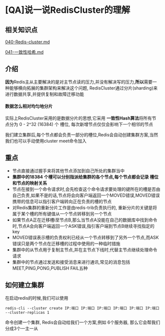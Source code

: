 # [QA]说一说RedisCluster的理解

## 相关知识点

 [040-Redis-cluster.md](../../13-persistence/02-Redis/04-Redis集群/040-Redis-cluster.md) 

 [041-一致性哈希.md](../../13-persistence/02-Redis/04-Redis集群/041-一致性哈希.md) 

## 介绍

**因为**Redis主从主要解决的是对主节点读的压力,并没有解决写的压力,**所以**需要一种能够横向拓展的集群架构来解决这个问题, RedisCluster通过分片(sharding)来进行数据共享,并提供复制和故障迁移功能

#### 数据怎么相对均匀地分片

实际上RedisCluster采用的是数据分片的思想,它采用 **一致性Hash算法**将所有节点分为 0 - 2^32 (16384) 个 槽位, 每次新增节点仅仅会影响下一个相邻的节点

我们建立集群后,每个节点都会负责一部分的槽位,Redis会自动创建集群方案,当然我们也可以手动使用cluster meet命令加入

## 重点

- 节点直接通过握手来将其他节点添加到自己所处的集群当中
- **集群中的18384 个槽可以分别指派给集群的各个节点,每个节点都会记录 槽位和节点的映射关系**
- 节点在接到一个命令请求时,会先检查这个命令请求要处理的键所在的槽是否由自己负责,如果不是的话,节点将会向客户端返回一个MOVED错误,MOVED错误携带的信息可以指引客户端转向正在负责的槽的节点
- 对Redis集群的重新分片工作是由redis-trib负责执行的, 重新分片的关键是将属于某个槽的所有键值从一个节点转移到另一个节点
- 如果节点A正在迁移槽i至节点B,那么当节点A没能在自己的数据库中找到命令时,节点A会向客户端返回一个ASK错误,指引客户端到节点B继续寻找指定的key
- MOVED错误表示槽的负责权利已经从一个节点转移到了另外一个节点,而ASK错误只是两个节点在迁移槽的过程中使用的一种临时措施
- 集群中的从节点用于复制主节点,并在主节点下线时,代替主节点继续处理命令请求
- 集群中的节点通过发送和接受消息来进行通讯,常见的消息包括MEET,PING,PONG,PUBLISH FAIL五种

## 如何建立集群

在启动redis的时候,我们可以使用

```
redis-cli --cluster create IP:端口 IP:端口 IP:端口 IP:端口 IP:端口 IP:端口 --cluster-replicas 1
```

命令创建一个集群, Redis会自动给我们一个方案,例如 6个服务器, 那么它会帮我们分成3个一主一从
